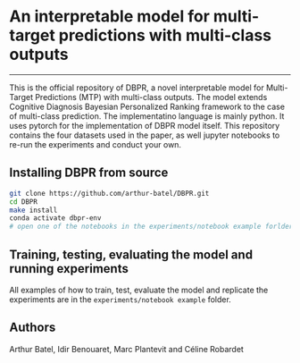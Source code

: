 # An interpretable model for multi-target predictions with multi-class outputs

---
This is the official repository of DBPR, a novel interpretable model for Multi-Target Predictions (MTP) with multi-class outputs. The model extends Cognitive Diagnosis Bayesian Personalized Ranking framework to the case of multi-class prediction. The implementatino language is mainly python. It uses pytorch for the implementation of DBPR model itself. This repository contains the four datasets used in the paper, as well jupyter notebooks to re-run the experiments and conduct your own.

## Installing DBPR from source
```bash
git clone https://github.com/arthur-batel/DBPR.git
cd DBPR
make install
conda activate dbpr-env
# open one of the notebooks in the experiments/notebook example forlder
```

## Training, testing, evaluating the model and running experiments

All examples of how to train, test, evaluate the model and replicate the experiments are in the `experiments/notebook example` folder.


## Authors

Arthur Batel, Idir Benouaret, Marc Plantevit and Céline Robardet